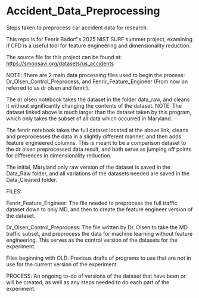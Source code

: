 # Accident_Data_Preprocessing
Steps taken to preprocess car accident data for research.

This repo is for Fenrir Badorf's 2025 NIST SURF summer project, examining if CFD is a useful tool for feature engineering and dimensionality reduction.

The source file for this project can be found at: https://smoosavi.org/datasets/us_accidents

NOTE: There are 2 main data processing files used to begin the process: Dr_Olsen_Control_Preprocess, and Fenrir_Feature_Engineer (From now on referred to as dr olsen and fenrir).

The dr olsen notebook takes the dataset in the folder data_raw, and cleans it without significantly changing the contents of the dataset. NOTE: The dataset linked above is much larger than the dataset taken by this program, which only takes the subset of all data which occurred in Maryland.

The fenrir notebook takes the full dataset located at the above link, cleans and preprocesses the data in a slightly different manner, and then adds feature engineered columns. This is meant to be a comparison dataset to the dr olsen preprocessed data result, and both serve as jumping off points for differences in dimensionality reduction.

The initial, Maryland only raw version of the dataset is saved in the Data_Raw folder, and all variations of the datasets needed are saved in the Data_Cleaned folder.


FILES:

Fenrir_Feature_Engineer: The file needed to preprocess the full traffic dataset down to only MD, and then to create the feature engineer version of the dataset.

Dr_Olsen_Control_Preprocess: The file written by Dr. Olsen to take the MD traffic subset, and preprocess the data for machine learning without feature engineering. This serves as the control version of the datasets for the experiment.

Files beginning with OLD: Previous drafts of programs to use that are not in use for the current version of the experiment.

PROCESS: An ongoing to-do of versions of the dataset that have been or will be created, as well as any steps needed to do each part of the experiment.